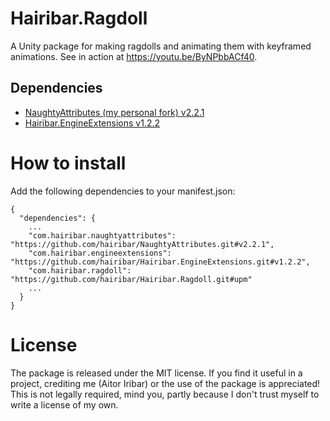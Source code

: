 # Hairibar.Ragdoll
A Unity package for making ragdolls and animating them with keyframed animations.
See in action at https://youtu.be/ByNPbbACf40.

## Dependencies
- [NaughtyAttributes (my personal fork) v2.2.1](https://github.com/hairibar/NaughtyAttributes)
- [Hairibar.EngineExtensions v1.2.2](https://github.com/hairibar/Hairibar.EngineExtensions)

# How to install
Add the following dependencies to your manifest.json:
```
{
  "dependencies": {
    ...
    "com.hairibar.naughtyattributes": "https://github.com/hairibar/NaughtyAttributes.git#v2.2.1",
    "com.hairibar.engineextensions": "https://github.com/hairibar/Hairibar.EngineExtensions.git#v1.2.2",
    "com.hairibar.ragdoll": "https://github.com/hairibar/Hairibar.Ragdoll.git#upm"
    ...
  }
}
```

# License
The package is released under the MIT license.
If you find it useful in a project, crediting me (Aitor Iribar) or the use of the package is appreciated! This is not legally required, mind you, partly because I don't trust myself to write a license of my own.
